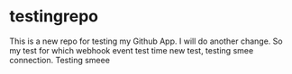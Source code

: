 # testingrepo

This is a new repo for testing my Github App. 
I will do another change. So my test for which webhook event test time new test, testing smee connection. Testing smeee
 
